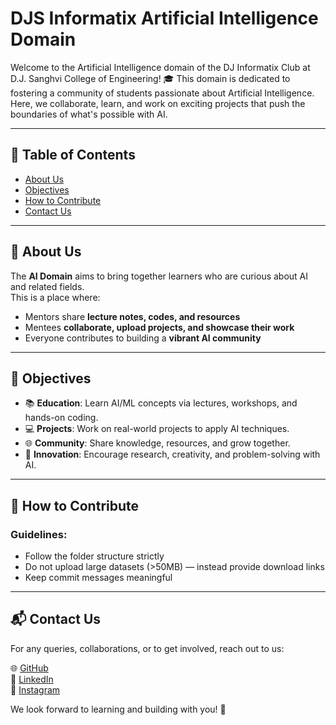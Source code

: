 # DJS Informatix Artificial Intelligence Domain
Welcome to the Artificial Intelligence domain of the DJ Informatix Club at D.J. Sanghvi College of Engineering! 
🎓 This domain is dedicated to fostering a community of students passionate about Artificial Intelligence. Here, we collaborate, learn, and work on exciting projects that push the boundaries of what's possible with AI.

---

## 📑 Table of Contents
- [About Us](#-about-us)  
- [Objectives](#-objectives)  
- [How to Contribute](#-how-to-contribute)  
- [Contact Us](#-contact-us)  

---

## 🌟 About Us
The **AI Domain** aims to bring together learners who are curious about AI and related fields.  
This is a place where:
- Mentors share **lecture notes, codes, and resources**  
- Mentees **collaborate, upload projects, and showcase their work**  
- Everyone contributes to building a **vibrant AI community**  

---

## 🚀 Objectives
- 📚 **Education**: Learn AI/ML concepts via lectures, workshops, and hands-on coding.  
- 💻 **Projects**: Work on real-world projects to apply AI techniques.  
- 🌐 **Community**: Share knowledge, resources, and grow together.  
- 🚀 **Innovation**: Encourage research, creativity, and problem-solving with AI.  

---

## 🤝 How to Contribute

### Guidelines:
- Follow the folder structure strictly  
- Do not upload large datasets (>50MB) — instead provide download links  
- Keep commit messages meaningful  

---

## 📬 Contact Us
For any queries, collaborations, or to get involved, reach out to us:  

🌐 [GitHub](https://github.com/DJS-INFOMATRIX)  
💼 [LinkedIn](https://www.linkedin.com/company/djs-infomatrix)  
📸 [Instagram](https://www.instagram.com/djsinfomatrix?igsh=MTFyMmRlYWpjOXh6Zw==)  

We look forward to learning and building with you! 🎉  
